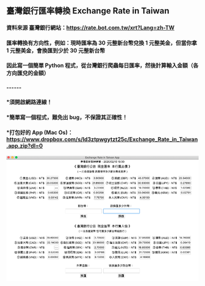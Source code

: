 ## 臺灣銀行匯率轉換 Exchange Rate in Taiwan
#### 資料來源 臺灣銀行網站：https://rate.bot.com.tw/xrt?Lang=zh-TW
#### 匯率轉換有方向性，例如：現時匯率為 30 元整新台幣兌換 1 元整美金，但當你拿 1 元整美金，會換匯到少於 30 元整新台幣
#### 因此寫一個簡單 Python 程式，從台灣銀行爬蟲每日匯率，然後計算輸入金額（各方向匯兌的金額）
#### ------
#### *須開啟網路連線！
#### *簡單寫一個程式，難免出 bug，不保證其正確性！
#### *打包好的 App (Mac Os)：https://www.dropbox.com/s/ld3ztpwgytzt25c/Exchange_Rate_in_Taiwan.app.zip?dl=0
![介紹1](https://raw.githubusercontent.com/oniondelta/python-simple/master/Exchange-Rate-in-Taiwan/Exchange%20Rate%20in%20Taiwan.png)

